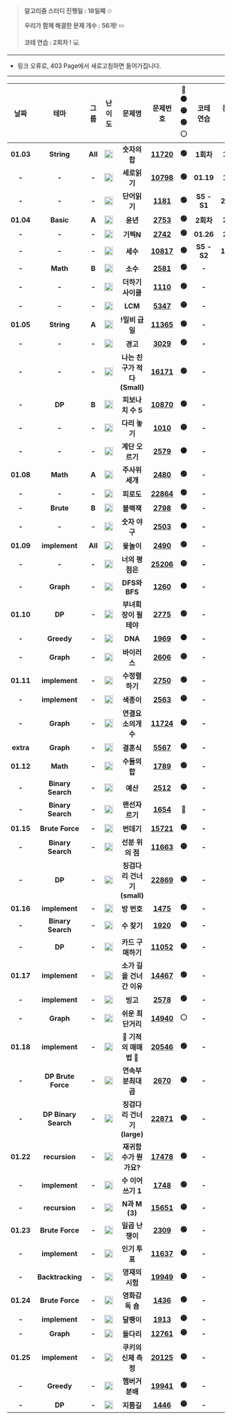 > **알고리즘 스터디 진행일 : 18일째** ⏲
>
> **우리가 함께 해결한 문제 개수 : 56개!** ✏️
>
>  **코테 연습  : 2회차 !** 💻
>
---
- 링크 오류로, 403 Page에서 새로고침하면 들어가집니다.
---

|  **날짜** |       **테마**       | **그룹** |                                         **난이도**                                         |          **문제명**          |                    **문제번호**                    | **🔴🟠🟡🟢⚪** | **코테 연습** | **문제번호** |
|:---------:|:--------------------:|:--------:|:------------------------------------------------------------------------------------------:|:----------------------------:|:--------------------------------------------------:|:---------:|:-------------:|:------------:|
| **01.03** |      **String**      |  **All** |  **<img   height="20px" width="20px"   src="https://static.solved.ac/tier_small/1.svg"/>** |         **숫자의합**         | **[11720](https://www.acmicpc.net/problem/11720)** |   **🟢**   |   **1회차**   |   **1260**   |
|   **-**   |         **-**        |   **-**  |  **<img   height="20px" width="20px"   src="https://static.solved.ac/tier_small/1.svg"/>** |         **세로읽기**         | **[10798](https://www.acmicpc.net/problem/10798)** |   **🟢**   |   **01.19**   |   **1789**   |
|   **-**   |         **-**        |   **-**  |  **<img   height="20px" width="20px"   src="https://static.solved.ac/tier_small/6.svg"/>** |         **단어읽기**         |  **[1181](https://www.acmicpc.net/problem/1181)**  |   **🟢**   |  **S5 - S1**  |   **22869**  |
| **01.04** |       **Basic**      |   **A**  |  **<img   height="20px" width="20px"   src="https://static.solved.ac/tier_small/1.svg"/>** |           **윤년**           |  **[2753](https://www.acmicpc.net/problem/2753)**  |   **🟢**   |   **2회차**   |   **2563**   |
|   **-**   |         **-**        |   **-**  |  **<img   height="20px" width="20px"   src="https://static.solved.ac/tier_small/2.svg"/>** |           **기찍N**          |  **[2742](https://www.acmicpc.net/problem/2742)**  |   **🟢**   |   **01.26**   |   **2579**   |
|   **-**   |         **-**        |   **-**  |  **<img   height="20px" width="20px"   src="https://static.solved.ac/tier_small/3.svg"/>** |           **세수**           | **[10817](https://www.acmicpc.net/problem/10817)** |   **🟢**   |  **S5 - S2**  |   **19949**  |
|   **-**   |       **Math**       |   **B**  |  **<img   height="20px" width="20px"   src="https://static.solved.ac/tier_small/4.svg"/>** |           **소수**           |  **[2581](https://www.acmicpc.net/problem/2581)**  |   **🟢**   |     **-**     |     **-**    |
|   **-**   |         **-**        |   **-**  |  **<img   height="20px" width="20px"   src="https://static.solved.ac/tier_small/5.svg"/>** |       **더하기사이클**       |  **[1110](https://www.acmicpc.net/problem/1110)**  |   **🟢**   |     **-**     |     **-**    |
|   **-**   |         **-**        |   **-**  |  **<img   height="20px" width="20px"   src="https://static.solved.ac/tier_small/6.svg"/>** |            **LCM**           |  **[5347](https://www.acmicpc.net/problem/5347)**  |   **🟡**   |     **-**     |     **-**    |
| **01.05** |      **String**      |   **A**  |  **<img   height="20px" width="20px"   src="https://static.solved.ac/tier_small/2.svg"/>** |        **!밀비 급일**        | **[11365](https://www.acmicpc.net/problem/11365)** |   **🟢**   |     **-**     |     **-**    |
|   **-**   |         **-**        |   **-**  |  **<img   height="20px" width="20px"   src="https://static.solved.ac/tier_small/3.svg"/>** |           **경고**           |  **[3029](https://www.acmicpc.net/problem/3029)**  |   **🟢**   |     **-**     |     **-**    |
|   **-**   |         **-**        |   **-**  |  **<img   height="20px" width="20px"   src="https://static.solved.ac/tier_small/5.svg"/>** | **나는 친구가 적다 (Small)** | **[16171](https://www.acmicpc.net/problem/16171)** |   **🟢**   |     **-**     |     **-**    |
|   **-**   |        **DP**        |   **B**  |  **<img   height="20px" width="20px"   src="https://static.solved.ac/tier_small/4.svg"/>** |       **피보나치 수 5**      | **[10870](https://www.acmicpc.net/problem/10870)** |   **🟢**   |     **-**     |     **-**    |
|   **-**   |         **-**        |   **-**  |  **<img   height="20px" width="20px"   src="https://static.solved.ac/tier_small/6.svg"/>** |         **다리 놓기**        |  **[1010](https://www.acmicpc.net/problem/1010)**  |   **🟡**   |     **-**     |     **-**    |
|   **-**   |         **-**        |   **-**  |  **<img   height="20px" width="20px"   src="https://static.solved.ac/tier_small/8.svg"/>** |        **계단 오르기**       |  **[2579](https://www.acmicpc.net/problem/2579)**  |   **🟠**   |     **-**     |     **-**    |
| **01.08** |       **Math**       |   **A**  |  **<img   height="20px" width="20px"   src="https://static.solved.ac/tier_small/2.svg"/>** |        **주사위 세개**       |  **[2480](https://www.acmicpc.net/problem/2480)**  |   **🟢**   |     **-**     |     **-**    |
|   **-**   |         **-**        |   **-**  |  **<img   height="20px" width="20px"   src="https://static.solved.ac/tier_small/4.svg"/>** |          **피로도**          | **[22864](https://www.acmicpc.net/problem/22864)** |   **🟢**   |     **-**     |     **-**    |
|   **-**   |       **Brute**      |   **B**  |  **<img   height="20px" width="20px"   src="https://static.solved.ac/tier_small/4.svg"/>** |          **블랙잭**          |  **[2798](https://www.acmicpc.net/problem/2798)**  |   **🟢**   |     **-**     |     **-**    |
|   **-**   |         **-**        |   **-**  |  **<img   height="20px" width="20px"   src="https://static.solved.ac/tier_small/8.svg"/>** |         **숫자 야구**        |  **[2503](https://www.acmicpc.net/problem/2503)**  |   **🟠**   |     **-**     |     **-**    |
| **01.09** |     **implement**    |  **All** |  **<img   height="20px" width="20px"   src="https://static.solved.ac/tier_small/3.svg"/>** |          **윷놀이**          |  **[2490](https://www.acmicpc.net/problem/2490)**  |   **🟢**   |     **-**     |     **-**    |
|   **-**   |         **-**        |   **-**  |  **<img   height="20px" width="20px"   src="https://static.solved.ac/tier_small/6.svg"/>** |        **너의 평점은**       | **[25206](https://www.acmicpc.net/problem/25206)** |   **🟡**   |     **-**     |     **-**    |
|   **-**   |       **Graph**      |   **-**  |  **<img   height="20px" width="20px"   src="https://static.solved.ac/tier_small/9.svg"/>** |         **DFS와 BFS**        |  **[1260](https://www.acmicpc.net/problem/1260)**  |   **🟠**   |     **-**     |     **-**    |
| **01.10** |        **DP**        |   **-**  |  **<img   height="20px" width="20px"   src="https://static.solved.ac/tier_small/5.svg"/>** |     **부녀회장이 될테야**    |  **[2775](https://www.acmicpc.net/problem/2775)**  |   **🟢**   |     **-**     |     **-**    |
|   **-**   |      **Greedy**      |   **-**  |  **<img   height="20px" width="20px"   src="https://static.solved.ac/tier_small/7.svg"/>** |            **DNA**           |  **[1969](https://www.acmicpc.net/problem/1969)**  |   **🟠**   |     **-**     |     **-**    |
|   **-**   |       **Graph**      |   **-**  |  **<img   height="20px" width="20px"   src="https://static.solved.ac/tier_small/8.svg"/>** |         **바이러스**         |  **[2606](https://www.acmicpc.net/problem/2606)**  |   **🟡**   |     **-**     |     **-**    |
| **01.11** |     **implement**    |   **-**  |  **<img   height="20px" width="20px"   src="https://static.solved.ac/tier_small/4.svg"/>** |        **수정렬하기**        |  **[2750](https://www.acmicpc.net/problem/2750)**  |   **🟢**   |     **-**     |     **-**    |
|   **-**   |     **implement**    |   **-**  |  **<img   height="20px" width="20px"   src="https://static.solved.ac/tier_small/6.svg"/>** |          **색종이**          |  **[2563](https://www.acmicpc.net/problem/2563)**  |   **🟡**   |     **-**     |     **-**    |
|   **-**   |       **Graph**      |   **-**  |  **<img   height="20px" width="20px"   src="https://static.solved.ac/tier_small/9.svg"/>** |      **연결요소의개수**      | **[11724](https://www.acmicpc.net/problem/11724)** |   **🟡**   |     **-**     |     **-**    |
| **extra** |       **Graph**      |   **-**  |  **<img   height="20px" width="20px"   src="https://static.solved.ac/tier_small/9.svg"/>** |          **결혼식**          |  **[5567](https://www.acmicpc.net/problem/5567)**  |   **🟡**   |     **-**     |     **-**    |
| **01.12** |       **Math**       |   **-**  |  **<img   height="20px" width="20px"   src="https://static.solved.ac/tier_small/6.svg"/>** |         **수들의합**         |  **[1789](https://www.acmicpc.net/problem/1789)**  |   **🟢**   |     **-**     |     **-**    |
|   **-**   |   **Binary Search**  |   **-**  |  **<img   height="20px" width="20px"   src="https://static.solved.ac/tier_small/8.svg"/>** |           **예산**           |  **[2512](https://www.acmicpc.net/problem/2512)**  |   **🟡**   |     **-**     |     **-**    |
|   **-**   |   **Binary Search**  |   **-**  |  **<img   height="20px" width="20px"   src="https://static.solved.ac/tier_small/9.svg"/>** |        **랜선자르기**        |  **[1654](https://www.acmicpc.net/problem/1654)**  |   **🔴**   |     **-**     |     **-**    |
| **01.15** |    **Brute Force**   |   **-**  |  **<img   height="20px" width="20px"   src="https://static.solved.ac/tier_small/6.svg"/>** |          **번데기**          | **[15721](https://www.acmicpc.net/problem/15721)** |   **🟡**   |     **-**     |     **-**    |
|   **-**   |   **Binary Search**  |   **-**  |  **<img   height="20px" width="20px"   src="https://static.solved.ac/tier_small/8.svg"/>** |       **선분 위의 점**       | **[11663](https://www.acmicpc.net/problem/11663)** |   **🟡**   |     **-**     |     **-**    |
|   **-**   |        **DP**        |   **-**  |  **<img   height="20px" width="20px"   src="https://static.solved.ac/tier_small/9.svg"/>** |  **징검다리 건너기 (small)** | **[22869](https://www.acmicpc.net/problem/22869)** |   **🟡**   |     **-**     |     **-**    |
| **01.16** |     **implement**    |   **-**  |  **<img   height="20px" width="20px"   src="https://static.solved.ac/tier_small/6.svg"/>** |          **방 번호**         |  **[1475](https://www.acmicpc.net/problem/1475)**  |   **🟢**   |     **-**     |     **-**    |
|   **-**   |   **Binary Search**  |   **-**  |  **<img   height="20px" width="20px"   src="https://static.solved.ac/tier_small/7.svg"/>** |          **수 찾기**         |  **[1920](https://www.acmicpc.net/problem/1920)**  |   **🟡**   |     **-**     |     **-**    |
|   **-**   |        **DP**        |   **-**  | **<img   height="20px" width="20px"   src="https://static.solved.ac/tier_small/10.svg"/>** |       **카드 구매하기**      | **[11052](https://www.acmicpc.net/problem/11052)** |   **🟡**   |     **-**     |     **-**    |
| **01.17** |     **implement**    |   **-**  |  **<img   height="20px" width="20px"   src="https://static.solved.ac/tier_small/5.svg"/>** |   **소가 길을 건너간 이유**  | **[14467](https://www.acmicpc.net/problem/14467)** |   **🟢**   |     **-**     |     **-**    |
|   **-**   |     **implement**    |   **-**  |  **<img   height="20px" width="20px"   src="https://static.solved.ac/tier_small/7.svg"/>** |           **빙고**           |  **[2578](https://www.acmicpc.net/problem/2578)**  |   **🟢**   |     **-**     |     **-**    |
|   **-**   |       **Graph**      |   **-**  | **<img   height="20px" width="20px"   src="https://static.solved.ac/tier_small/10.svg"/>** |       **쉬운 최단거리**      | **[14940](https://www.acmicpc.net/problem/14940)** |   **⚪**   |     **-**     |     **-**    |
| **01.18** |     **implement**    |   **-**  |  **<img   height="20px" width="20px"   src="https://static.solved.ac/tier_small/6.svg"/>** |     **🐜 기적의 매매법 🐜**    | **[20546](https://www.acmicpc.net/problem/20546)** |   **🟢**   |     **-**     |     **-**    |
|   **-**   |  **DP Brute Force**  |   **-**  |  **<img   height="20px" width="20px"   src="https://static.solved.ac/tier_small/7.svg"/>** |      **연속부분최대곱**      |  **[2670](https://www.acmicpc.net/problem/2670)**  |   **🟡**   |     **-**     |     **-**    |
|   **-**   | **DP Binary Search** |   **-**  | **<img   height="20px" width="20px"   src="https://static.solved.ac/tier_small/10.svg"/>** |  **징검다리 건너기 (large)** | **[22871](https://www.acmicpc.net/problem/22871)** |   **🟡**   |     **-**     |     **-**    |
| **01.22** |     **recursion**    |   **-**  |  **<img   height="20px" width="20px"   src="https://static.solved.ac/tier_small/6.svg"/>** |    **재귀함수가 뭔가요?**    | **[17478](https://www.acmicpc.net/problem/17478)** |   **🟢**   |     **-**     |     **-**    |
|   **-**   |     **implement**    |   **-**  |  **<img   height="20px" width="20px"   src="https://static.solved.ac/tier_small/7.svg"/>** |      **수 이어 쓰기 1**      |  **[1748](https://www.acmicpc.net/problem/1748)**  |   **🟢**   |     **-**     |     **-**    |
|   **-**   |     **recursion**    |   **-**  |  **<img   height="20px" width="20px"   src="https://static.solved.ac/tier_small/8.svg"/>** |         **N과 M (3)**        | **[15651](https://www.acmicpc.net/problem/15651)** |   **🟡**   |     **-**     |     **-**    |
| **01.23** |    **Brute Force**   |   **-**  |  **<img   height="20px" width="20px"   src="https://static.solved.ac/tier_small/5.svg"/>** |        **일곱 난쟁이**       |  **[2309](https://www.acmicpc.net/problem/2309)**  |   **🟢**   |     **-**     |     **-**    |
|   **-**   |     **implement**    |   **-**  |  **<img   height="20px" width="20px"   src="https://static.solved.ac/tier_small/6.svg"/>** |         **인기 투표**        | **[11637](https://www.acmicpc.net/problem/11637)** |   **🟡**   |     **-**     |     **-**    |
|   **-**   |   **Backtracking**   |   **-**  |  **<img   height="20px" width="20px"   src="https://static.solved.ac/tier_small/9.svg"/>** |        **영재의 시험**       | **[19949](https://www.acmicpc.net/problem/19949)** |   **🟡**   |     **-**     |     **-**    |
| **01.24** |    **Brute Force**   |   **-**  |  **<img   height="20px" width="20px"   src="https://static.solved.ac/tier_small/6.svg"/>** |        **영화감독 숌**       |  **[1436](https://www.acmicpc.net/problem/1436)**  |   **🟢**   |     **-**     |     **-**    |
|   **-**   |     **implement**    |   **-**  |  **<img   height="20px" width="20px"   src="https://static.solved.ac/tier_small/8.svg"/>** |          **달팽이**          |  **[1913](https://www.acmicpc.net/problem/1913)**  |   **🟡**   |     **-**     |     **-**    |
|   **-**   |       **Graph**      |   **-**  | **<img   height="20px" width="20px"   src="https://static.solved.ac/tier_small/10.svg"/>** |          **돌다리**          | **[12761](https://www.acmicpc.net/problem/12761)** |   **🟡**   |     **-**     |     **-**    |
| **01.25** |     **implement**    |   **-**  |  **<img   height="20px" width="20px"   src="https://static.solved.ac/tier_small/7.svg"/>** |     **쿠키의 신체 측정**     | **[20125](https://www.acmicpc.net/problem/20125)** |   **🟡**   |     **-**     |     **-**    |
|   **-**   |      **Greedy**      |   **-**  |  **<img   height="20px" width="20px"   src="https://static.solved.ac/tier_small/8.svg"/>** |        **햄버거 분배**       | **[19941](https://www.acmicpc.net/problem/19941)** |   **🟢**   |     **-**     |     **-**    |
|   **-**   |        **DP**        |   **-**  | **<img   height="20px" width="20px"   src="https://static.solved.ac/tier_small/10.svg"/>** |          **지름길**          |  **[1446](https://www.acmicpc.net/problem/1446)**  |   **🟡**   |     **-**     |     **-**    |

